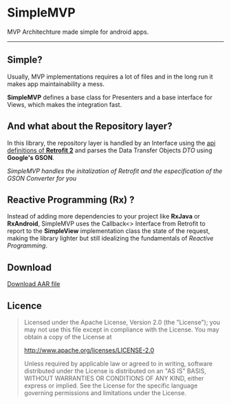 SimpleMVP
===================


MVP Architechture made simple for android apps.

----------


Simple?
-------------

Usually, MVP implementations requires a lot of files and in the long run it makes app maintainability a mess.

**SimpleMVP** defines a base class for Presenters and a base interface for Views, which makes the integration fast.

And what about the Repository layer?
-------------

In this library, the repository layer is handled by an Interface using the [api definitions of **Retrofit 2**](http://square.github.io/retrofit/#api-definitions) and parses the Data Transfer Objects *DTO* using **Google's GSON**.

*SimpleMVP handles the initalization of Retrofit and the especification of the GSON Converter for you*

Reactive Programming (Rx) ?
-------------
Instead of adding more dependencies to your project like **RxJava** or **RxAndroid**, SimpleMVP uses the Callback<> Interface from Retrofit to report to the **SimpleView** implementation class the state of the request, making the library lighter but still idealizing the fundamentals of *Reactive Programming*.

Download
-------------
[Download AAR file](https://github.com/AlfredoBejarano/AndroidSimpleMVP/releases/download/1.0/simplemvp.aar)

Licence
-------------
> Licensed under the Apache License, Version 2.0 (the "License"); you
> may not use this file except in compliance with the License. You may
> obtain a copy of the License at
>
>    http://www.apache.org/licenses/LICENSE-2.0
>
> Unless required by applicable law or agreed to in writing, software
> distributed under the License is distributed on an "AS IS" BASIS,
> WITHOUT WARRANTIES OR CONDITIONS OF ANY KIND, either express or
> implied. See the License for the specific language governing
> permissions and limitations under the License.